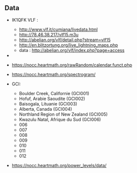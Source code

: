 
## Data

* IK1QFK VLF :
  - http://www.vlf.it/cumiana/livedata.html
  - http://78.46.38.217/vlf15.m3u
  - http://abelian.org/vlf/detail.php?stream=vlf15
  - http://en.blitzortung.org/live_lightning_maps.php
  - data : http://abelian.org/vlf/index.php?page=access
* 
* https://nocc.heartmath.org/rawRandom/calendar.funct.php
* https://nocc.heartmath.org/spectrogram/

* GCI:
   * Boulder Creek, Californie (GCI001)
   * Hofuf, Arabie Saoudite (GCI002)
   * Baisogala, Lituanie (GCI003)
   * Alberta, Canada (GCI004)
   * Northland Region of New Zealand (GCI005)
   * Kwazulu Natal, Afrique du Sud (GCI006)
   * 006
   * 007
   * 008
   * 009
   * 010
   * 011
   * 012

* https://nocc.heartmath.org/power_levels/data/
